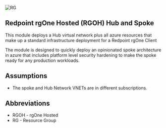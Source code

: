 ![RG](https://user-images.githubusercontent.com/42842390/158004336-60f07c05-7e5d-420e-87a6-22c5ac206fb6.jpg)
## Redpoint rgOne Hosted (RGOH) Hub and Spoke

This module deploys a Hub virtual network plus all azure resources that make up a standard infrastructure deployment for a Redpoint rgOne Client

The module is designed to quickly deploy an opinionated spoke architecture in azure that includes platform level security hardening to make the spoke ready for any production workloads.

## Assumptions
- The spoke and Hub Network VNETs are in different subscriptions.

## Abbreviations
- RGOH - rgOne Hosted
- RG   - Resource Group
